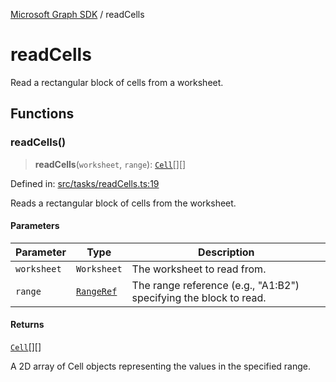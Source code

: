 [Microsoft Graph SDK](README.md) / readCells

# readCells

Read a rectangular block of cells from a worksheet.

## Functions

### readCells()

> **readCells**(`worksheet`, `range`): [`Cell`](models/Cell.md#cell)[][]

Defined in: [src/tasks/readCells.ts:19](https://github.com/Future-Secure-AI/sharepoint-workbook/blob/main/src/tasks/readCells.ts#L19)

Reads a rectangular block of cells from the worksheet.

#### Parameters

| Parameter | Type | Description |
| ------ | ------ | ------ |
| `worksheet` | `Worksheet` | The worksheet to read from. |
| `range` | [`RangeRef`](models/Reference.md#rangeref) | The range reference (e.g., "A1:B2") specifying the block to read. |

#### Returns

[`Cell`](models/Cell.md#cell)[][]

A 2D array of Cell objects representing the values in the specified range.
